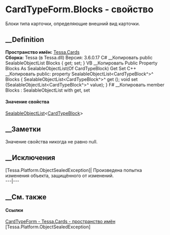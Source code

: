 # CardTypeForm.Blocks - свойство
Блоки типа карточки, определяющие внешний вид карточки.
## __Definition
 **Пространство имён:** [Tessa.Cards](N_Tessa_Cards.htm)  
 **Сборка:** Tessa (в Tessa.dll) Версия: 3.6.0.17
C# __Копировать
     public SealableObjectList<CardTypeBlock> Blocks { get; set; }
VB __Копировать
     Public Property Blocks As SealableObjectList(Of CardTypeBlock)
    	Get
    	Set
C++ __Копировать
     public:
    property SealableObjectList<CardTypeBlock^>^ Blocks {
    	SealableObjectList<CardTypeBlock^>^ get ();
    	void set (SealableObjectList<CardTypeBlock^>^ value);
    }
F# __Копировать
     member Blocks : SealableObjectList<CardTypeBlock> with get, set
#### Значение свойства
[SealableObjectList](T_Tessa_Platform_Collections_SealableObjectList_1.htm)<[CardTypeBlock](T_Tessa_Cards_CardTypeBlock.htm)>
##  __Заметки
Значение свойства никогда не равно null.
## __Исключения
[Tessa.Platform.ObjectSealedException]| Произведена попытка изменения объекта,
защищённого от изменений.  
---|---  
##  __См. также
#### Ссылки
[CardTypeForm - ](T_Tessa_Cards_CardTypeForm.htm)
[Tessa.Cards - пространство имён](N_Tessa_Cards.htm)
[Tessa.Platform.ObjectSealedException]
